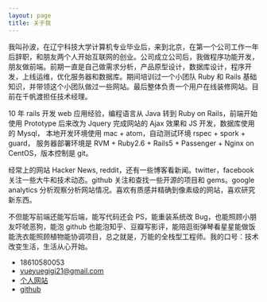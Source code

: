 ```yaml
---
layout: page
title: 关于我
---
```


我叫孙波，在辽宁科技大学计算机专业毕业后，来到北京，在第一个公司工作一年后辞职，和朋友两个人开始互联网的创业。公司成立公司后，我做程序功能开发，朋友做前端。前期一直是自己做需求分析，产品原型设计，数据库设计，程序开发，上线运维，优化服务器和数据库。期间培训过一个小团队 Ruby 和 Rails 基础知识，并带领这个小团队做过一些网站。最后整体负责一个用户在线装修网站。目前在千帆渡担任技术经理。

10 年 rails 开发 web 应用经验，编程语言从 Java 转到 Ruby on Rails，前端开始使用 Prototype 后来改为 Jquery 完成网站的 Ajax 效果和 JS 开发，数据库使用的 Mysql， 本地开发环境使用 mac + atom，自动测试环境 rspec + spork + guard， 服务器部署环境是 RVM + Ruby2.6 + Rails5 + Passenger + Nginx on CentOS，版本控制是 git。

经常上的网站 Hacker News, reddit，还有一些博客看新闻。twitter，facebook 关注一些大牛和技术动态。github 关注和查找一些开源的项目和 gems。google analytics 分析观察分析网站情况。喜欢有质感并精确到像素级的网站，喜欢研究新东西。

不但能写前端还能写后端，能写代码还会 PS，能重装系统改 Bug，也能照顾小朋友吓唬恶狗，能泡 github 也能泡知乎、豆瓣写影评，能陪逛街弹琴看星星能做饭能洗衣能照顾植物能协调项目，总之就是，万能的全栈型工程师。我的口号：技术改变生活，生活从心开始。

* 18610580053
* yueyuegigi21@gmail.com
* [个人网站](https://sunbo.github.io)
* [github](https://github.com/sunbo)

